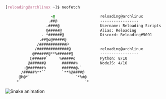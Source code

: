 <!-- 

	~> If you see this don't forget to follow me before skid <3

-->

```css
[reloading@archlinux ~]$ neofetch

                    -@                    reloading@archlinux
                   .##@                   -----------------
                  .####@                  Username: Reloading Scripts
                  @#####@                 Alias: Reloading
                . *######@                Discord: Reloading#5091
               .##@o@#####@               
              /############@            
             /##############@             reloading@archlinux
            @######@**%######@            -----------------
           @######`     %#####o           Python: 8/10
          @######@       ######%          NodeJS: 4/1O
        -@#######h       ######@.`        
       /#####h**``       `**%@####@       
      @H@*`                    `*%#@    
     *`                            `* 

```

  ![Snake animation](https://github.com/ReloadingScript/ReloadingScript/blob/output/github-contribution-grid-snake.svg)
